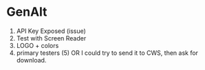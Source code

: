 # GenAlt

1) API Key Exposed (issue) 
2) Test with Screen Reader
3) LOGO + colors
4) primary testers (5) OR I could try to send it to CWS, then ask for download.
